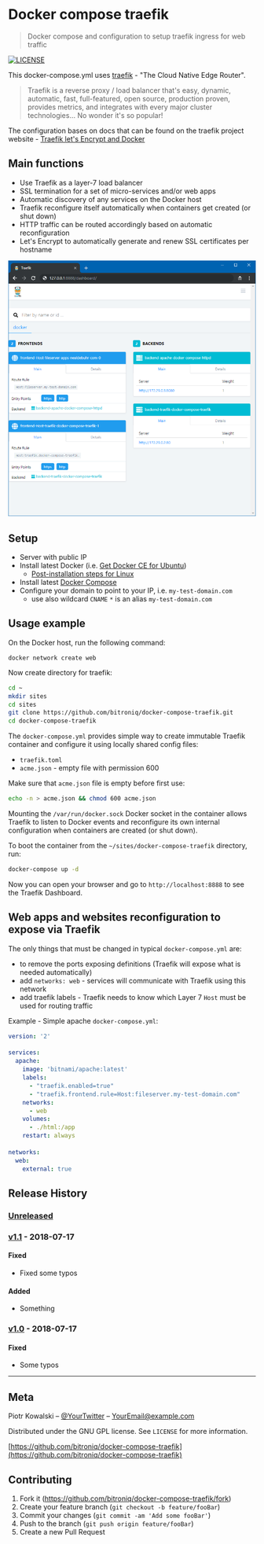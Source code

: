 # Docker compose traefik
> Docker compose and configuration to setup traefik ingress for web traffic

[![LICENSE][license-image]][license-url]

This docker-compose.yml uses [traefik](https://traefik.io/) - "The Cloud Native Edge Router".

> Traefik is a reverse proxy / load balancer that's easy, dynamic, automatic, fast, full-featured, open source, production proven, provides metrics, and integrates with every major cluster technologies... No wonder it's so popular!

The configuration bases on docs that can be found on the traefik project website - [Traefik let's Encrypt and Docker](https://docs.traefik.io/user-guide/docker-and-lets-encrypt/)

## Main functions
* Use Traefik as a layer-7 load balancer
* SSL termination for a set of micro-services and/or web apps
* Automatic discovery of any services on the Docker host
* Traefik reconfigure itself automatically when containers get created (or shut down)
* HTTP traffic can be routed accordingly based on automatic reconfiguration
* Let's Encrypt to automatically generate and renew SSL certificates per hostname

![](docker-compose-traefik-dashboard.png)

## Setup

* Server with public IP
* Install latest Docker (i.e. [Get Docker CE for Ubuntu](https://docs.docker.com/install/linux/docker-ce/ubuntu/))
  - [Post-installation steps for Linux](https://docs.docker.com/install/linux/linux-postinstall/)
* Install latest [Docker Compose](https://docs.docker.com/compose/install/#install-compose)
* Configure your domain to point to your IP, i.e. `my-test-domain.com`
  - use also wildcard `CNAME` `*` is an alias `my-test-domain.com`

## Usage example

On the Docker host, run the following command:
```
docker network create web
```

Now create directory for traefik:
```sh
cd ~
mkdir sites
cd sites
git clone https://github.com/bitroniq/docker-compose-traefik.git
cd docker-compose-traefik
```

The `docker-compose.yml` provides simple way to create immutable Traefik container and configure it using locally shared config files:
* `traefik.toml`
* `acme.json` - empty file with permission 600

Make sure that `acme.json` file is empty before first use:
```sh
echo -n > acme.json && chmod 600 acme.json
```

Mounting the `/var/run/docker.sock` Docker socket in the container allows Traefik to listen to Docker events and reconfigure its own internal configuration when containers are created (or shut down).

To boot the container from the `~/sites/docker-compose-traefik` directory, run:
```sh
docker-compose up -d
```

Now you can open your browser and go to `http://localhost:8888` to see the Traefik Dashboard.

## Web apps and websites reconfiguration to expose via Traefik

The only things that must be changed in typical `docker-compose.yml` are:
* to remove the ports exposing definitions (Traefik will expose what is needed automatically)
* add `networks: web` - services will communicate with Traefik using this network
* add traefik labels - Traefik needs to know which Layer 7 `Host` must be used for routing traffic

Example - Simple apache `docker-compose.yml`:
```yml
version: '2'

services:
  apache:
    image: 'bitnami/apache:latest'
    labels:
      - "traefik.enabled=true"
      - "traefik.frontend.rule=Host:fileserver.my-test-domain.com"
    networks:
      - web
    volumes:
      - ./html:/app
    restart: always

networks:
  web:
    external: true
```

## Release History

### [Unreleased]

### [v1.1] - 2018-07-17
#### Fixed
- Fixed some typos

#### Added
- Something

### [v1.0] - 2018-07-17
#### Fixed
- Some typos

[Unreleased]: https://github.com/bitroniq/readme-template/compare/v1.1...HEAD
[v1.1]: https://github.com/bitroniq/readme-template/compare/v1.0...v1.1
[v1.0]: https://github.com/bitroniq/readme-template/compare/ff494e6...v1.0

---

## Meta

Piotr Kowalski – [@YourTwitter](https://twitter.com/YourLoign) – YourEmail@example.com

Distributed under the GNU GPL license. See ``LICENSE`` for more information.

[https://github.com/bitroniq/docker-compose-traefik](https://github.com/bitroniq/docker-compose-traefik)

## Contributing

1. Fork it (<https://github.com/bitroniq/docker-compose-traefik/fork>)
2. Create your feature branch (`git checkout -b feature/fooBar`)
3. Commit your changes (`git commit -am 'Add some fooBar'`)
4. Push to the branch (`git push origin feature/fooBar`)
5. Create a new Pull Request

<!-- Markdown link & img dfn's -->
[license-image]: https://img.shields.io/badge/license-GPL-brightgreen.svg
[license-url]: https://raw.githubusercontent.com/bitroniq/docker-compose-traefik/master/LICENSE
[wiki]: https://github.com/bitroniq/docker-compose-traefik/wiki

